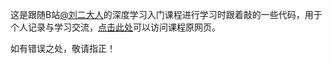这是跟随B站[@刘二大人](https://space.bilibili.com/21241234?spm_id_from=333.788.0.0)的深度学习入门课程进行学习时跟着敲的一些代码，用于个人记录与学习交流，[点击此处](https://www.bilibili.com/video/BV1Y7411d7Ys/?spm_id_from=333.1007.top_right_bar_window_custom_collection.content.click&vd_source=d0a023895d725fc9ce8b5440a7a8eb41)可以访问课程原网页。

如有错误之处，敬请指正！